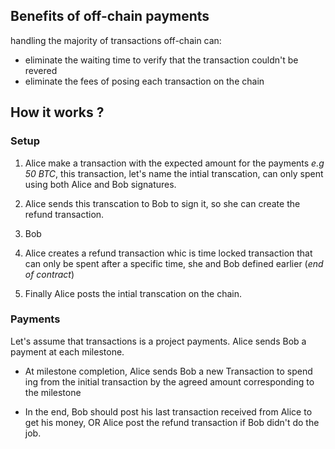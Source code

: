## Benefits of off-chain payments
handling the majority of transactions off-chain can:
- eliminate the waiting time to verify that the transaction couldn't be revered
- eliminate the fees of posing each transaction on the chain

## How it works ?

### Setup

1. Alice make a transaction with the expected amount for the payments _e.g 50 BTC_, this transaction, let's name the intial transcation, can only spent using both Alice and Bob signatures.

1. Alice sends this transcation to Bob to sign it, so she can create the refund transaction.

1. Bob 

1. Alice creates a refund transaction whic is time locked transaction that can only be spent after a specific time, she and Bob defined earlier (_end of contract_)

1. Finally Alice posts the intial transcation on the chain.


### Payments

Let's assume that transactions is a project payments. Alice sends Bob a payment at each milestone. 
-  At milestone completion, Alice sends Bob a new Transaction to spend ing from the initial transaction by the agreed amount corresponding to the milestone

- In the end, Bob should post his last transaction received from Alice to get his money, OR Alice post the refund transaction if Bob didn't do the job.